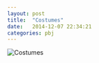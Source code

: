 ```yaml
---
layout: post
title:  "Costumes"
date:   2014-12-07 22:34:21
categories: pbj
---
```


![Costumes](http://www.spirithalloween.com/images/spirit/products/interactivezoom/processed/01135789.interactive.a.jpg)

